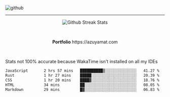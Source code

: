 ![github](https://media.discordapp.net/attachments/881363147364118528/1142610121697021952/background.png?width=1000&height=300)<br>
___
<p align="center">
  <img alt="Github Streak Stats" src="https://streak-stats.demolab.com?user=Azuyamat&theme=transparent&hide_border=true"/>
</p><br>
<p align="center">
      <strong>Portfolio</strong> https://azuyamat.com
</p><br>

Stats not 100% accurate because WakaTime isn't installed on all my IDEs
<!--START_SECTION:waka-->

```txt
JavaScript       2 hrs 57 mins   ██████████▒░░░░░░░░░░░░░░   41.27 %
Rust             1 hr 27 mins    █████░░░░░░░░░░░░░░░░░░░░   20.39 %
CSS              1 hr 20 mins    ████▓░░░░░░░░░░░░░░░░░░░░   18.76 %
HTML             34 mins         ██░░░░░░░░░░░░░░░░░░░░░░░   08.05 %
Markdown         29 mins         █▓░░░░░░░░░░░░░░░░░░░░░░░   06.83 %
```

<!--END_SECTION:waka-->
